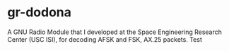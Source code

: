 # gr-dodona
A GNU Radio Module that I developed at the Space Engineering Research Center (USC ISI), for decoding AFSK and FSK, AX.25 packets. Test
